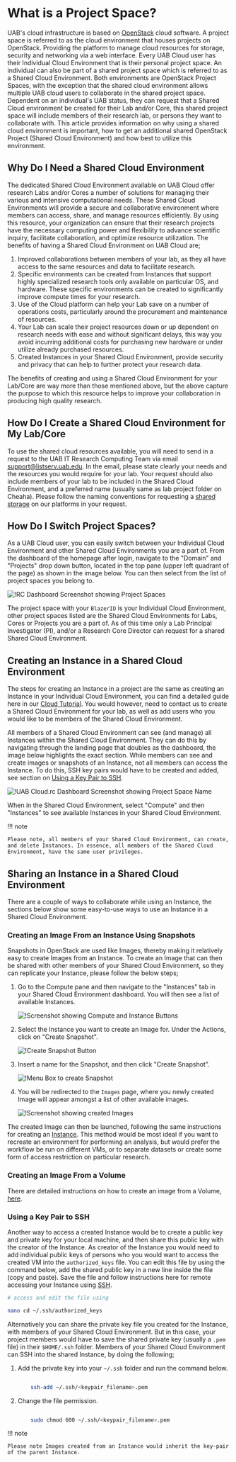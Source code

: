 # What is a Project Space?

UAB's cloud infrastructure is based on [OpenStack](https://docs.openstack.org/2024.1/) cloud software. A project space is referred to as the cloud environment that houses projects on OpenStack. Providing the platform to manage cloud resources for storage, security and networking via a web interface. Every UAB Cloud user has their Individual Cloud Environment that is their personal project space. An individual can also be part of a shared project space which is referred to as a Shared Cloud Environment. Both environments are OpenStack Project Spaces, with the exception that the shared cloud environment allows multiple UAB cloud users to collaborate in the shared project space. Dependent on an individual's UAB status, they can request that a Shared Cloud environment be created for their Lab and/or Core, this shared project space will include members of their research lab, or persons they want to collaborate with. This article provides information on why using a shared cloud environment is important, how to get an additional shared OpenStack Project (Shared Cloud Environment) and how best to utilize this environment.

## Why Do I Need a Shared Cloud Environment

The dedicated Shared Cloud Environment available on UAB Cloud offer research Labs and/or Cores a number of solutions for managing their various and intensive computational needs. These Shared Cloud Environments will provide a secure and collaborative environment where members can access, share, and manage resources efficiently. By using this resource, your organization can ensure that their research projects have the necessary computing power and flexibility to advance scientific inquiry, facilitate collaboration, and optimize resource utilization. The benefits of having a Shared Cloud Environment on UAB Cloud are;

1. Improved collaborations between members of your lab, as they all have access to the same resources and data to facilitate research.
1. Specific environments can be created from Instances that support highly specialized research tools only available on particular OS, and hardware. These specific environments can be created to significantly improve compute times for your research.
1. Use of the Cloud platform can help your Lab save on a number of operations costs, particularly around the procurement and maintenance of resources.
1. Your Lab can scale their project resources down or up dependent on research needs with ease and without significant delays, this way you avoid incurring additional costs for purchasing new hardware or under utilize already purchased resources.
1. Created Instances in your Shared Cloud Environment, provide security and privacy that can help to further protect your research data.

The benefits of creating and using a Shared Cloud Environment for your Lab/Core are way more than those mentioned above, but the above capture the purpose to which this resource helps to improve your collaboration in producing high quality research.

## How Do I Create a Shared Cloud Environment for My Lab/Core

To use the shared cloud resources available, you will need to send in a request to the UAB IT Research Computing Team via email [support@listserv.uab.edu](mailto:support@listserv.uab.edu). In the email, please state clearly your needs and the resources you would require for your lab. Your request should also include members of your lab to be included in the Shared Cloud Environment, and a preferred name (usually same as lab project folder on Cheaha). Please follow the naming conventions for requesting a [shared storage](../data_management/storage.md#how-do-i-request-shared-storage) on our platforms in your request.

## How Do I Switch Project Spaces?

As a UAB Cloud user, you can easily switch between your Individual Cloud Environment and other Shared Cloud Environments you are a part of. From the dashboard of the homepage after login, navigate to the "Domain" and "Projects" drop down button, located in the top pane (upper left quadrant of the page) as shown in the image below. You can then select from the list of project spaces you belong to.

![!RC Dashboard Screenshot showing Project Spaces](images/rc_move_project.png)

The project space with your `BlazerID` is your Individual Cloud Environment, other project spaces listed are the Shared Cloud Environments for Labs, Cores or Projects you are a part of. As of this time only a Lab Principal Investigator (PI), and/or a Research Core Director can request for a shared Shared Cloud Environment.

## Creating an Instance in a Shared Cloud Environment

The steps for creating an Instance in a project are the same as creating an Instance in your Individual Cloud Environment, you can find a detailed guide here in our [Cloud Tutorial](tutorial/index.md). You would however, need to contact us to create a Shared Cloud Environment for your lab, as well as add users who you would like to be members of the Shared Cloud Environment.

All members of a Shared Cloud Environment can see (and manage) all Instances within the Shared Cloud Environment. They can do this by navigating through the landing page that doubles as the dashboard, the image below highlights the exact section. While members can see and create images or snapshots of an Instance, not all members can access the Instance. To do this, SSH key pairs would have to be created and added, see section on [Using a Key Pair to SSH](#using-a-key-pair-to-ssh).

![!UAB Cloud.rc Dashboard Screenshot showing Project Space Name](images/rc_proj_dashboard.png)

When in the Shared Cloud Environment, select "Compute" and then "Instances" to see available Instances in your Shared Cloud Environment.

<!-- markdownlint-disable MD046 -->
!!! note

    Please note, all members of your Shared Cloud Environment, can create, and delete Instances. In essence, all members of the Shared Cloud Environment, have the same user privileges.
<!-- markdownlint-enable MD046 -->

## Sharing an Instance in a Shared Cloud Environment

There are a couple of ways to collaborate while using an Instance, the sections below show some easy-to-use ways to use an Instance in a Shared Cloud Environment.

### Creating an Image From an Instance Using Snapshots

Snapshots in OpenStack are used like Images, thereby making it relatively easy to create Images from an Instance. To create an Image that can then be shared with other members of your Shared Cloud Environment, so they can replicate your Instance, please follow the below steps;

1. Go to the Compute pane and then navigate to the "Instances" tab in your Shared Cloud Environment dashboard. You will then see a list of available Instances.

    ![!Screenshot showing Compute and Instance Buttons](images/rc_comp_instance.png)

1. Select the Instance you want to create an Image for. Under the Actions, click on "Create Snapshot".

    ![!Create Snapshot Button](images/rc_snapshot_button.png)

1. Insert a name for the Snapshot, and then click "Create Snapshot".

    ![!Menu Box to create Snapshot](images/rc_instance_snapshot.png)

1. You will be redirected to the `Images` page, where you newly created Image will appear amongst a list of other available images.

    ![!Screenshot showing created Images](images/rc_created_image.png)

The created Image can then be launched, following the same instructions for creating an [Instance](../uab_cloud/tutorial/instances.md). This method would be most ideal if you want to recreate an environment for performing an analysis, but would prefer the workflow be run on different VMs, or to separate datasets or create some form of access restriction on particular research.

### Creating an Image From a Volume

There are detailed instructions on how to create an image from a Volume, [here](snapshots.md#creating-a-volume-snapshot).

### Using a Key Pair to SSH

Another way to access a created Instance would be to create a public key and private key for your local machine, and then share this public key with the creator of the Instance. As creator of the Instance you would need to add individual public keys of persons who you would want to access the created VM into the `authorized_keys` file. You can edit this file by using the command below, add the shared public key in a new line inside the file (copy and paste). Save the file and follow instructions here for remote accessing your Instance using [SSH](remote_access.md).

```bash
# access and edit the file using

nano cd ~/.ssh/authorized_keys

```

Alternatively you can share the private key file you created for the Instance, with members of your Shared Cloud Environment. But in this case, your project members would have to save the shared private key (usually a `.pem` file) in their `$HOME/.ssh` folder. Members of your Shared Cloud Environment can SSH into the shared Instance, by doing the following;

1. Add the private key into your `~/.ssh` folder and run the command below.

    ```bash

        ssh-add ~/.ssh/<keypair_filename>.pem

    ```

1. Change the file permission.

    ```bash

        sudo chmod 600 ~/.ssh/<keypair_filename>.pem

    ```

<!-- markdownlint-disable MD046 -->
!!! note

    Please note Images created from an Instance would inherit the key-pair of the parent Instance.
<!-- markdownlint-enable MD046 -->

